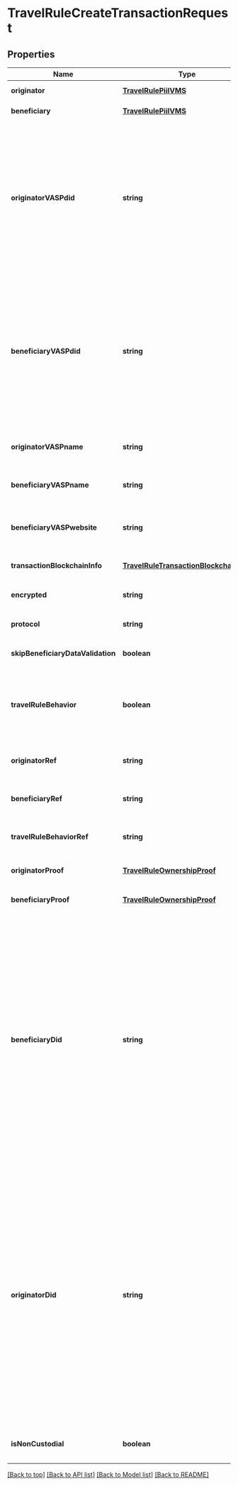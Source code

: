 # TravelRuleCreateTransactionRequest

## Properties

|Name | Type | Description | Notes|
|------------ | ------------- | ------------- | -------------|
|**originator** | [**TravelRulePiiIVMS**](TravelRulePiiIVMS.md) |  | [default to undefined]|
|**beneficiary** | [**TravelRulePiiIVMS**](TravelRulePiiIVMS.md) |  | [default to undefined]|
|**originatorVASPdid** | **string** | The Decentralized Identifier (DID) of the exchange (VASP) that is sending the virtual assets. This identifier is unique to the exchange and is generated when the exchange\&#39;s account is  created in the Notabene network. | [optional] [default to undefined]|
|**beneficiaryVASPdid** | **string** | The Decentralized Identifier (DID) of the exchange (VASP) that is receiving the virtual assets. This identifier is unique to the exchange and is generated when the exchange\&#39;s account is  created in the Notabene network. | [optional] [default to undefined]|
|**originatorVASPname** | **string** | The name of the VASP acting as the transaction originator. | [optional] [default to undefined]|
|**beneficiaryVASPname** | **string** | The name of the VASP acting as the transaction beneficiary. | [optional] [default to undefined]|
|**beneficiaryVASPwebsite** | **string** | The website of the VASP acting as the transaction beneficiary. | [optional] [default to undefined]|
|**transactionBlockchainInfo** | [**TravelRuleTransactionBlockchainInfo**](TravelRuleTransactionBlockchainInfo.md) |  | [optional] [default to undefined]|
|**encrypted** | **string** | Encrypted data related to the transaction. | [optional] [default to undefined]|
|**protocol** | **string** | The protocol used to perform the travel rule. | [optional] [default to undefined]|
|**skipBeneficiaryDataValidation** | **boolean** | Whether to skip validation of beneficiary data. | [optional] [default to undefined]|
|**travelRuleBehavior** | **boolean** | Whether to check if the transaction complies with the travel rule in the beneficiary VASP\&#39;s jurisdiction. | [optional] [default to undefined]|
|**originatorRef** | **string** | A reference ID related to the originator of the transaction. | [optional] [default to undefined]|
|**beneficiaryRef** | **string** | A reference ID related to the beneficiary of the transaction. | [optional] [default to undefined]|
|**travelRuleBehaviorRef** | **string** | A reference ID related to the travel rule behavior. | [optional] [default to undefined]|
|**originatorProof** | [**TravelRuleOwnershipProof**](TravelRuleOwnershipProof.md) |  | [optional] [default to undefined]|
|**beneficiaryProof** | [**TravelRuleOwnershipProof**](TravelRuleOwnershipProof.md) |  | [optional] [default to undefined]|
|**beneficiaryDid** | **string** | The Decentralized Identifier (DID) of the person at the receiving exchange (VASP).  This identifier is generated when the customer is registered in the Notabene network,  or automatically created based on the &#x60;beneficiaryRef&#x60;.  - If neither &#x60;beneficiaryRef&#x60; nor &#x60;beneficiaryDid&#x60; is provided in the &#x60;txCreate&#x60; payload,    a new random DID is generated for every transaction. | [optional] [default to undefined]|
|**originatorDid** | **string** | The Decentralized Identifier (DID) of the person at the exchange (VASP) who is requesting the withdrawal. This identifier is generated when the customer is registered in the Notabene network or automatically created based on the &#x60;originatorRef&#x60;.  - If neither &#x60;originatorRef&#x60; nor &#x60;originatorDid&#x60; is provided in the &#x60;txCreate&#x60; payload,    a new random DID is generated for every transaction. | [optional] [default to undefined]|
|**isNonCustodial** | **boolean** | Indicates if the transaction involves a non-custodial wallet. | [optional] [default to undefined]|




[[Back to top]](#) [[Back to API list]](../../README.md#documentation-for-api-endpoints) [[Back to Model list]](../../README.md#documentation-for-models) [[Back to README]](../../README.md)
